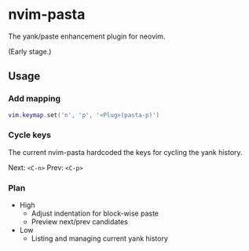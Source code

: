 # nvim-pasta

The yank/paste enhancement plugin for neovim.

(Early stage.)


## Usage

### Add mapping

```lua
vim.keymap.set('n', 'p', '<Plug>(pasta-p)')
```


### Cycle keys

The current nvim-pasta hardcoded the keys for cycling the yank history.

Next: `<C-n>`
Prev: `<C-p>`


### Plan

- High
    - Adjust indentation for block-wise paste
    - Preview next/prev candidates
- Low
  - Listing and managing current yank history
